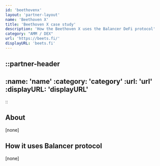 ```yaml
---
id: 'beethovenx'
layout: 'partner-layout'
name: 'Beethoven X'
title: 'Beethoven X case study'
description: 'How the Beethoven X uses the Balancer DeFi protocol'
category: "AMM / DEX"
url: 'https://beets.fi/'
displayURL: 'beets.fi'
---
```


::partner-header
---
:name: 'name'
:category: 'category'
:url: 'url'
:displayURL: 'displayURL'
---
::

## About

[none]

## How it uses Balancer protocol

[none]